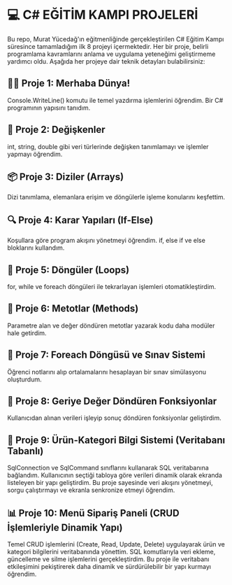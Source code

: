 # 💻 C# EĞİTİM KAMPI PROJELERİ

Bu repo, Murat Yücedağ'ın eğitmenliğinde gerçekleştirilen C# Eğitim Kampı süresince tamamladığım ilk 8 projeyi içermektedir. Her bir proje, belirli programlama kavramlarını anlama ve uygulama yeteneğimi geliştirmeme yardımcı oldu. Aşağıda her projeye dair teknik detayları bulabilirsiniz:

## 🧑‍💻 Proje 1: Merhaba Dünya!
Console.WriteLine() komutu ile temel yazdırma işlemlerini öğrendim. Bir C# programının yapısını tanıdım.

## 🧮 Proje 2: Değişkenler
int, string, double gibi veri türlerinde değişken tanımlamayı ve işlemler yapmayı öğrendim.

## 📦 Proje 3: Diziler (Arrays)
Dizi tanımlama, elemanlara erişim ve döngülerle işleme konularını keşfettim.

## 🔍 Proje 4: Karar Yapıları (If-Else)
Koşullara göre program akışını yönetmeyi öğrendim. if, else if ve else bloklarını kullandım.

## 🔁 Proje 5: Döngüler (Loops)
for, while ve foreach döngüleri ile tekrarlayan işlemleri otomatikleştirdim.

## 🧰 Proje 6: Metotlar (Methods)
Parametre alan ve değer döndüren metotlar yazarak kodu daha modüler hale getirdim.

## 📝 Proje 7: Foreach Döngüsü ve Sınav Sistemi
Öğrenci notlarını alıp ortalamalarını hesaplayan bir sınav simülasyonu oluşturdum.

## 🧠 Proje 8: Geriye Değer Döndüren Fonksiyonlar
Kullanıcıdan alınan verileri işleyip sonuç döndüren fonksiyonlar geliştirdim.

## 💾 Proje 9: Ürün-Kategori Bilgi Sistemi (Veritabanı Tabanlı)
SqlConnection ve SqlCommand sınıflarını kullanarak SQL veritabanına bağlandım. Kullanıcının seçtiği tabloya göre verileri dinamik olarak ekranda listeleyen bir yapı geliştirdim. Bu proje sayesinde veri akışını yönetmeyi, sorgu çalıştırmayı ve ekranla senkronize etmeyi öğrendim.

## 📊 Proje 10: Menü Sipariş Paneli (CRUD İşlemleriyle Dinamik Yapı)
Temel CRUD işlemlerini (Create, Read, Update, Delete) uygulayarak ürün ve kategori bilgilerini veritabanında yönettim. SQL komutlarıyla veri ekleme, güncelleme ve silme işlemlerini gerçekleştirdim. Bu proje ile veritabanı etkileşimini pekiştirerek daha dinamik ve sürdürülebilir bir yapı kurmayı öğrendim.
